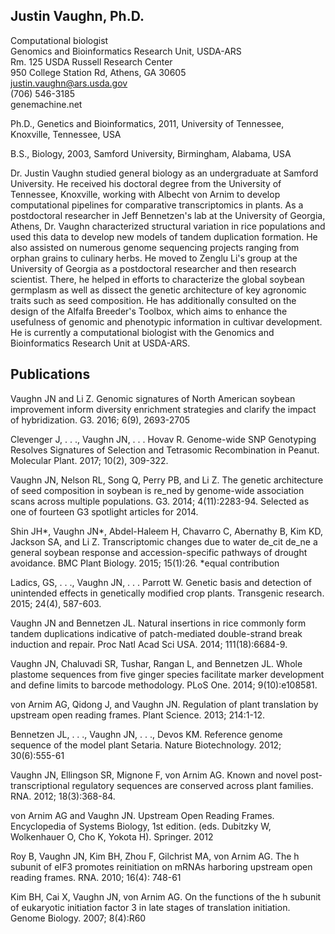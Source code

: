 ## Justin Vaughn, Ph.D.

Computational biologist  
Genomics and Bioinformatics Research Unit, USDA-ARS  
Rm. 125 USDA Russell Research Center  
950 College Station Rd, Athens, GA 30605  
justin.vaughn@ars.usda.gov  
(706) 546-3185  
genemachine.net  

Ph.D., Genetics and Bioinformatics, 2011, University of Tennessee, Knoxville, Tennessee, USA

B.S., Biology, 2003, Samford University, Birmingham, Alabama, USA

Dr. Justin Vaughn studied general biology as an undergraduate at Samford University.  He received his doctoral degree from the University of Tennessee, Knoxville, working with Albecht von Arnim to develop computational pipelines for comparative transcriptomics in plants.  As a postdoctoral researcher in Jeff Bennetzen's lab at the University of Georgia, Athens, Dr. Vaughn characterized structural variation in rice populations and used this data to develop new models of tandem duplication formation.  He also assisted on numerous genome sequencing projects ranging from orphan grains to culinary herbs.  He moved to Zenglu Li's group at the University of Georgia as a postdoctoral researcher and then research scientist.  There, he helped in efforts to characterize the global soybean germplasm as well as dissect the genetic architecture of key agronomic traits such as seed composition.  He has additionally consulted on the design of the Alfalfa Breeder's Toolbox, which aims to enhance the usefulness of genomic and phenotypic information in cultivar development.  He is currently a computational biologist with the Genomics and Bioinformatics Research Unit at USDA-ARS.

## Publications

Vaughn JN and Li Z. Genomic signatures of North American soybean improvement inform diversity enrichment strategies and clarify the impact of hybridization. G3. 2016; 6(9), 2693-2705

Clevenger J, . . ., Vaughn JN, . . . Hovav R. Genome-wide SNP Genotyping Resolves Signatures of Selection and Tetrasomic Recombination in Peanut. Molecular Plant. 2017; 10(2), 309-322.

Vaughn JN, Nelson RL, Song Q, Perry PB, and Li Z. The genetic architecture of seed composition in soybean is re_ned by genome-wide association scans across multiple populations. G3. 2014; 4(11):2283-94. Selected as one of fourteen G3 spotlight articles for 2014.

Shin JH*, Vaughn JN*, Abdel-Haleem H, Chavarro C, Abernathy B, Kim KD, Jackson SA, and Li Z. Transcriptomic changes due to water de_cit de_ne a general soybean response and accession-specific pathways of drought avoidance. BMC Plant Biology. 2015; 15(1):26. *equal contribution

Ladics, GS, . . ., Vaughn JN, . . . Parrott W. Genetic basis and detection of unintended effects in genetically modified crop plants. Transgenic research. 2015; 24(4), 587-603.

Vaughn JN and Bennetzen JL. Natural insertions in rice commonly form tandem duplications indicative of patch-mediated double-strand break induction and repair. Proc Natl Acad Sci USA. 2014; 111(18):6684-9.

Vaughn JN, Chaluvadi SR, Tushar, Rangan L, and Bennetzen JL. Whole plastome sequences from five ginger species facilitate marker development and define limits to barcode methodology. PLoS One. 2014; 9(10):e108581.

von Arnim AG, Qidong J, and Vaughn JN. Regulation of plant translation by upstream open reading frames. Plant Science. 2013; 214:1-12.

Bennetzen JL, . . ., Vaughn JN, . . ., Devos KM. Reference genome sequence of the model plant Setaria. Nature Biotechnology. 2012; 30(6):555-61

Vaughn JN, Ellingson SR, Mignone F, von Arnim AG. Known and novel post-transcriptional regulatory sequences are conserved across plant families. RNA. 2012; 18(3):368-84. 

von Arnim AG and Vaughn JN. Upstream Open Reading Frames. Encyclopedia of Systems Biology, 1st edition. (eds. Dubitzky W, Wolkenhauer O, Cho K, Yokota H). Springer. 2012

Roy B, Vaughn JN, Kim BH, Zhou F, Gilchrist MA, von Arnim AG. The h subunit of eIF3 promotes reinitiation on mRNAs harboring upstream open reading frames. RNA. 2010; 16(4): 748-61

Kim BH, Cai X, Vaughn JN, von Arnim AG. On the functions of the h subunit of eukaryotic initiation factor 3 in late stages of translation initiation. Genome Biology. 2007; 8(4):R60

